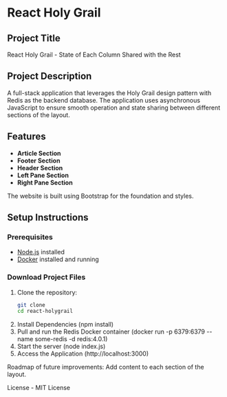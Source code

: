 # React Holy Grail

## Project Title
React Holy Grail - State of Each Column Shared with the Rest

## Project Description
A full-stack application that leverages the Holy Grail design pattern with Redis as the backend database. The application uses asynchronous JavaScript to ensure smooth operation and state sharing between different sections of the layout.

## Features
- **Article Section**
- **Footer Section**
- **Header Section**
- **Left Pane Section**
- **Right Pane Section**

The website is built using Bootstrap for the foundation and styles.

## Setup Instructions

### Prerequisites
- [Node.js](https://nodejs.org/) installed
- [Docker](https://www.docker.com/) installed and running

### Download Project Files
1. Clone the repository:
   ```sh
   git clone 
   cd react-holygrail 

2. Install Dependencies (npm install)
3. Pull and run the Redis Docker container (docker run -p 6379:6379 --name some-redis -d redis:4.0.1)
4. Start the server (node index.js)
5. Access the Application (http://localhost:3000)

Roadmap of future improvements: Add content to each section of the layout. 


License - MIT License
